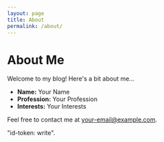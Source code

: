 ```yaml
---
layout: page
title: About
permalink: /about/
---
```


# About Me

Welcome to my blog! Here's a bit about me...

* **Name:** Your Name
* **Profession:** Your Profession
* **Interests:** Your Interests

Feel free to contact me at [your-email@example.com](mailto:your-email@example.com).

"id-token: write".

